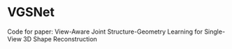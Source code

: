 # VGSNet
Code for paper: View-Aware Joint Structure-Geometry Learning for Single-View 3D Shape Reconstruction
